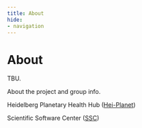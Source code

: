 ```yaml
---
title: About
hide:
- navigation
---
```


# About

TBU.

About the project and group info.

Heidelberg Planetary Health Hub ([Hei-Planet](https://hei-planet.com/))

Scientific Software Center ([SSC](https://www.ssc.uni-heidelberg.de/en))
